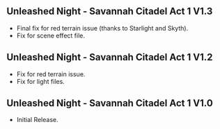 ## Unleashed Night - Savannah Citadel Act 1 V1.3
 - Final fix for red terrain issue (thanks to Starlight and Skyth).
 - Fix for scene effect file.

## Unleashed Night - Savannah Citadel Act 1 V1.2
 - Fix for red terrain issue.
 - Fix for light files.

## Unleashed Night - Savannah Citadel Act 1 V1.0
 - Initial Release.
